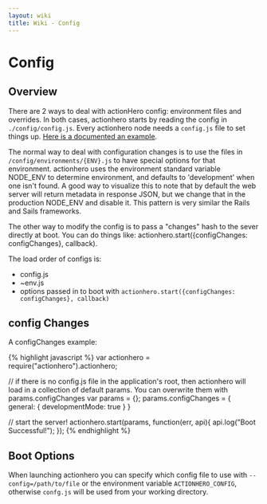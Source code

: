 ```yaml
---
layout: wiki
title: Wiki - Config
---
```


# Config

## Overview

There are 2 ways to deal with actionHero config: environment files and overrides.  In both cases, actionhero starts by reading the config in `./config/config.js`. Every actionhero node needs a `config.js` file to set things up.  [Here is a documented an example](https://github.com/evantahler/actionhero/blob/master/config/config.js).  

The normal way to deal with configuration changes is to use the files in `/config/environments/{ENV}.js` to have special options for that environment.  actionhero uses the environment standard variable NODE_ENV to determine environment, and defaults to 'development' when one isn't found.  A good way to visualize this to note that by default the web server will return metadata in response JSON, but we change that in the production NODE_ENV and disable it.  This pattern is very similar the Rails and Sails frameworks.  

The other way to modify the config is to pass a "changes" hash to the sever directly at boot.  You can do things like: actionhero.start({configChanges: configChanges}, callback).

The load order of configs is:
- config.js
- ~env.js
- options passed in to boot with `actionhero.start({configChanges: configChanges}, callback)`

## config Changes

A configChanges example:   

{% highlight javascript %}
var actionhero = require("actionhero").actionhero;

// if there is no config.js file in the application's root, then actionhero will load in a collection of default params.  You can overwrite them with params.configChanges
var params = {};
params.configChanges = {
	general: {
		developmentMode: true
	}
}

// start the server!
actionhero.start(params, function(err, api){
	api.log("Boot Successful!");
});
{% endhighlight %}

## Boot Options

When launching actionhero you can specify which config file to use with `--config=/path/to/file` or the environment variable `ACTIONHERO_CONFIG`, otherwise `confg.js` will be used from your working directory. 